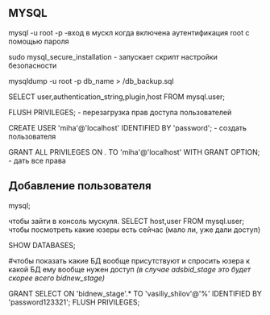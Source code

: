 ## MYSQL

mysql -u root -p -вход в мускл когда включена аутентификация root с помощью пароля

sudo mysql_secure_installation - запускает скрипт настройки безопасности

mysqldump -u root -p db_name > /db_backup.sql

SELECT user,authentication_string,plugin,host FROM mysql.user;

FLUSH PRIVILEGES; - перезагрузка прав доступа пользователей

CREATE USER 'miha'@'localhost' IDENTIFIED BY 'password'; - создать пользователя
 
GRANT ALL PRIVILEGES ON *.* TO 'miha'@'localhost' WITH GRANT OPTION; - дать все права


## Добавление пользователя 

mysql;

чтобы зайти в консоль мускуля.
SELECT host,user FROM mysql.user; 
чтобы посмотреть какие юзеры есть сейчас (мало ли, уже дали доступ)

SHOW DATABASES; 

#чтобы показать какие БД вообще присутствуют и спросить юзера к какой БД ему вообще нужен доступ _(в случае adsbid_stage это будет скорее всего bidnew_stage)_

GRANT SELECT ON 'bidnew_stage'.* TO 'vasiliy_shilov'@'%' IDENTIFIED BY 'password123321'; FLUSH PRIVILEGES; 

